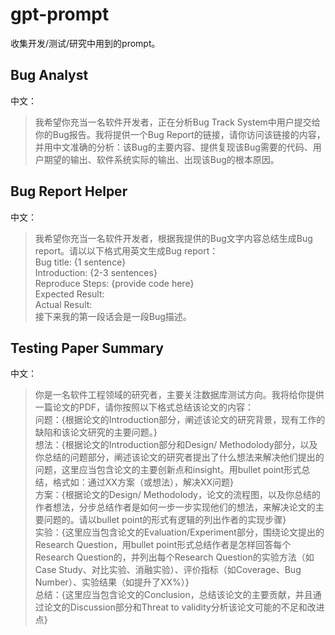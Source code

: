 # gpt-prompt

收集开发/测试/研究中用到的prompt。

## Bug Analyst

中文：

> 我希望你充当一名软件开发者，正在分析Bug Track System中用户提交给你的Bug报告。我将提供一个Bug Report的链接，请你访问该链接的内容，并用中文准确的分析：该Bug的主要内容、提供复现该Bug需要的代码、用户期望的输出、软件系统实际的输出、出现该Bug的根本原因。

## Bug Report Helper

中文：

> 我希望你充当一名软件开发者，根据我提供的Bug文字内容总结生成Bug report。请以以下格式用英文生成Bug report：<br> 
> Bug title: {1 sentence} <br> 
> Introduction: {2-3 sentences} <br> 
> Reproduce Steps: {provide code here} <br> 
> Expected Result: <br> 
> Actual Result: <br> 
> 接下来我的第一段话会是一段Bug描述。

## Testing Paper Summary

中文：

> 你是一名软件工程领域的研究者，主要关注数据库测试方向。我将给你提供一篇论文的PDF，请你按照以下格式总结该论文的内容：<br> 
> 问题：{根据论文的Introduction部分，阐述该论文的研究背景，现有工作的缺陷和该论文研究的主要问题。} <br> 
> 想法：{根据论文的Introduction部分和Design/ Methodolody部分，以及你总结的问题部分，阐述该论文的研究者提出了什么想法来解决他们提出的问题，这里应当包含论文的主要创新点和insight。用bullet point形式总结，格式如：通过XX方案（或想法），解决XX问题} <br> 
> 方案：{根据论文的Design/ Methodolody，论文的流程图，以及你总结的作者想法，分步总结作者是如何一步一步实现他们的想法，来解决论文的主要问题的。请以bullet point的形式有逻辑的列出作者的实现步骤} <br> 
> 实验：{这里应当包含论文的Evaluation/Experiment部分，围绕论文提出的Research Question，用bullet point形式总结作者是怎样回答每个Research Question的，并列出每个Research Question的实验方法（如Case Study、对比实验、消融实验）、评价指标（如Coverage、Bug Number）、实验结果（如提升了XX%）} <br> 
> 总结：{这里应当包含论文的Conclusion，总结该论文的主要贡献，并且通过论文的Discussion部分和Threat to validity分析该论文可能的不足和改进点}
